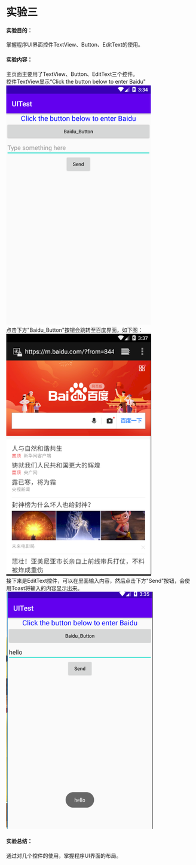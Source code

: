 # 实验三 #
#### 实验目的：   ####
掌握程序UI界面控件TextView、Button、EditText的使用。
#### 实验内容：  ####
主页面主要用了TextView、Button、EditText三个控件。  
控件TextView显示“Click the button below to enter Baidu"  
![](https://github.com/chenpeimin-039/2018118139_Android/blob/master/map_depot/Test3/main.PNG?raw=true)  
点击下方"Baidu_Button"按钮会跳转至百度界面，如下图：   
![](https://github.com/chenpeimin-039/2018118139_Android/blob/master/map_depot/Test3/baidu.PNG?raw=true)  
接下来是EditText控件，可以在里面输入内容，然后点击下方"Send"按钮，会使用Toast将输入的内容显示出来。  
![](https://github.com/chenpeimin-039/2018118139_Android/blob/master/map_depot/Test3/send.PNG?raw=true)  
#### 实验总结：  ####
通过对几个控件的使用，掌握程序UI界面的布局。
